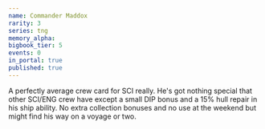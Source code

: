 ```yaml
---
name: Commander Maddox
rarity: 3
series: tng
memory_alpha:
bigbook_tier: 5
events: 0
in_portal: true
published: true
---
```


A perfectly average crew card for SCI really. He's got nothing special that other SCI/ENG crew have except a small DIP bonus and a 15% hull repair in his ship ability. No extra collection bonuses and no use at the weekend but might find his way on a voyage or two.

